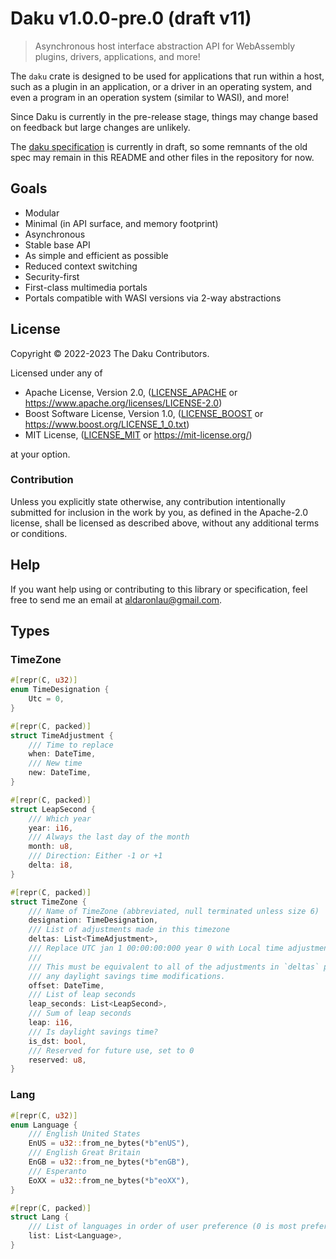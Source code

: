 # Daku v1.0.0-pre.0 (draft v11)

> Asynchronous host interface abstraction API for WebAssembly plugins, drivers,
> applications, and more! 

The `daku` crate is designed to be used for applications that run within a host,
such as a plugin in an application, or a driver in an operating system, and even
a program in an operation system (similar to WASI), and more!

Since Daku is currently in the pre-release stage, things may change based on
feedback but large changes are unlikely.

The [daku specification](https://ardaku.org/daku) is currently in draft, so some
remnants of the old spec may remain in this README and other files in the
repository for now.

## Goals
 - Modular
 - Minimal (in API surface, and memory footprint)
 - Asynchronous
 - Stable base API
 - As simple and efficient as possible
 - Reduced context switching
 - Security-first
 - First-class multimedia portals
 - Portals compatible with WASI versions via 2-way abstractions

## License
Copyright © 2022-2023 The Daku Contributors.

Licensed under any of
 - Apache License, Version 2.0, ([LICENSE\_APACHE] or
   <https://www.apache.org/licenses/LICENSE-2.0>)
 - Boost Software License, Version 1.0, ([LICENSE\_BOOST] or
   <https://www.boost.org/LICENSE_1_0.txt>)
 - MIT License, ([LICENSE\_MIT] or <https://mit-license.org/>)

at your option.

### Contribution
Unless you explicitly state otherwise, any contribution intentionally submitted
for inclusion in the work by you, as defined in the Apache-2.0 license, shall be
licensed as described above, without any additional terms or conditions.

## Help
If you want help using or contributing to this library or specification, feel
free to send me an email at <aldaronlau@gmail.com>.

[LICENSE\_APACHE]: https://github.com/ardaku/daku/blob/stable/LICENSE_APACHE
[LICENSE\_BOOST]: https://github.com/ardaku/daku/blob/stable/LICENSE_BOOST
[LICENSE\_MIT]: https://github.com/ardaku/daku/blob/stable/LICENSE_MIT

## Types

### TimeZone
```rust
#[repr(C, u32)]
enum TimeDesignation {
    Utc = 0,
}

#[repr(C, packed)]
struct TimeAdjustment {
    /// Time to replace
    when: DateTime,
    /// New time
    new: DateTime,
}

#[repr(C, packed)]
struct LeapSecond {
    /// Which year
    year: i16,
    /// Always the last day of the month
    month: u8,
    /// Direction: Either -1 or +1
    delta: i8,
}

#[repr(C, packed)]
struct TimeZone {
    /// Name of TimeZone (abbreviated, null terminated unless size 6)
    designation: TimeDesignation,
    /// List of adjustments made in this timezone
    deltas: List<TimeAdjustment>,
    /// Replace UTC jan 1 00:00:00:000 year 0 with Local time adjustments
    /// 
    /// This must be equivalent to all of the adjustments in `deltas` plus
    /// any daylight savings time modifications.
    offset: DateTime,
    /// List of leap seconds
    leap_seconds: List<LeapSecond>,
    /// Sum of leap seconds
    leap: i16,
    /// Is daylight savings time?
    is_dst: bool,
    /// Reserved for future use, set to 0
    reserved: u8,
}
```

### Lang
```rust
#[repr(C, u32)]
enum Language {
    /// English United States
    EnUS = u32::from_ne_bytes(*b"enUS"),
    /// English Great Britain
    EnGB = u32::from_ne_bytes(*b"enGB"),
    /// Esperanto
    EoXX = u32::from_ne_bytes(*b"eoXX"),
}

#[repr(C, packed)]
struct Lang {
    /// List of languages in order of user preference (0 is most preferred)
    list: List<Language>,
}
```
